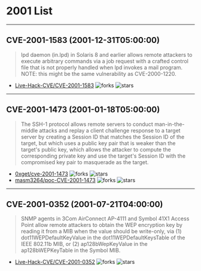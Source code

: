 # 2001 List

---
## CVE-2001-1583 (2001-12-31T05:00:00)
> lpd daemon (in.lpd) in Solaris 8 and earlier allows remote attackers to execute arbitrary commands via a job request with a crafted control file that is not properly handled when lpd invokes a mail program. NOTE: this might be the same vulnerability as CVE-2000-1220.
- [Live-Hack-CVE/CVE-2001-1583](https://github.com/Live-Hack-CVE/CVE-2001-1583)	<img alt="forks" src="https://img.shields.io/github/forks/Live-Hack-CVE/CVE-2001-1583">	<img alt="stars" src="https://img.shields.io/github/stars/Live-Hack-CVE/CVE-2001-1583">

---
## CVE-2001-1473 (2001-01-18T05:00:00)
> The SSH-1 protocol allows remote servers to conduct man-in-the-middle attacks and replay a client challenge response to a target server by creating a Session ID that matches the Session ID of the target, but which uses a public key pair that is weaker than the target's public key, which allows the attacker to compute the corresponding private key and use the target's Session ID with the compromised key pair to masquerade as the target.
- [0xget/cve-2001-1473](https://github.com/0xget/cve-2001-1473)	<img alt="forks" src="https://img.shields.io/github/forks/0xget/cve-2001-1473">	<img alt="stars" src="https://img.shields.io/github/stars/0xget/cve-2001-1473">
- [masm3264/poc-CVE-2001-1473](https://github.com/masm3264/poc-CVE-2001-1473)	<img alt="forks" src="https://img.shields.io/github/forks/masm3264/poc-CVE-2001-1473">	<img alt="stars" src="https://img.shields.io/github/stars/masm3264/poc-CVE-2001-1473">

---
## CVE-2001-0352 (2001-07-21T04:00:00)
> SNMP agents in 3Com AirConnect AP-4111 and Symbol 41X1 Access Point allow remote attackers to obtain the WEP encryption key by reading it from a MIB when the value should be write-only, via (1) dot11WEPDefaultKeyValue in the dot11WEPDefaultKeysTable of the IEEE 802.11b MIB, or (2) ap128bWepKeyValue in the ap128bWEPKeyTable in the Symbol MIB.
- [Live-Hack-CVE/CVE-2001-0352](https://github.com/Live-Hack-CVE/CVE-2001-0352)	<img alt="forks" src="https://img.shields.io/github/forks/Live-Hack-CVE/CVE-2001-0352">	<img alt="stars" src="https://img.shields.io/github/stars/Live-Hack-CVE/CVE-2001-0352">
